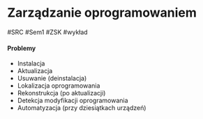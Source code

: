 # Zarządzanie oprogramowaniem
#SRC #Sem1 #ZSK #wykład 
#### Problemy
- Instalacja
- Aktualizacja
- Usuwanie (deinstalacja)
- Lokalizacja oprogramowania
- Rekonstrukcja (po aktualizacji)
- Detekcja modyfikacji oprogramowania
- Automatyzacja (przy dziesiątkach urządzeń)